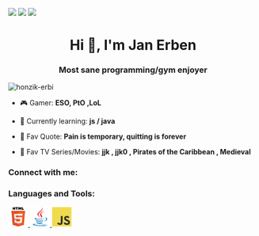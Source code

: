 ![](https://user-images.githubusercontent.com/115611759/195277202-915c99f8-c712-416f-b01f-99f6f2e474f6.png)
![](https://user-images.githubusercontent.com/115611759/195277252-c2fb3070-e523-4eb0-9314-f48a2f790587.png)
![](https://user-images.githubusercontent.com/115611759/195277448-451830e2-00e4-409b-84fc-8c5c8895ba27.png)

<h1 align="center">Hi 👋, I'm Jan Erben</h1>
<h3 align="center">Most sane programming/gym enjoyer</h3>

<p align="left"> <img src="https://komarev.com/ghpvc/?username=honzik-erbi&label=Profile%20views&color=0e75b6&style=flat" alt="honzik-erbi" /> </p>

- 🎮 Gamer: **ESO, PtO ,LoL**

- 🥶 Currently learning: **js / java**

- 📢 Fav Quote: **Pain is temporary, quitting is forever**

- 🎥 Fav TV Series/Movies: **jjk , jjk0 , Pirates of the Caribbean , Medieval**



<h3 align="left">Connect with me:</h3>
<p align="left">
</p>

<h3 align="left">Languages and Tools:</h3>
<p align="left"> <a href="https://www.w3.org/html/" target="_blank" rel="noreferrer"> <img src="https://raw.githubusercontent.com/devicons/devicon/master/icons/html5/html5-original-wordmark.svg" alt="html5" width="40" height="40"/> </a> <a href="https://www.java.com" target="_blank" rel="noreferrer"> <img src="https://raw.githubusercontent.com/devicons/devicon/master/icons/java/java-original.svg" alt="java" width="40" height="40"/> </a> <a href="https://developer.mozilla.org/en-US/docs/Web/JavaScript" target="_blank" rel="noreferrer"> <img src="https://raw.githubusercontent.com/devicons/devicon/master/icons/javascript/javascript-original.svg" alt="javascript" width="40" height="40"/> </a> </p>
